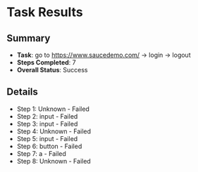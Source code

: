 
# Task Results

## Summary
- **Task**: go to https://www.saucedemo.com/ -> login -> logout
- **Steps Completed**: 7
- **Overall Status**: Success

## Details
- Step 1: Unknown - Failed
- Step 2: input - Failed
- Step 3: input - Failed
- Step 4: Unknown - Failed
- Step 5: input - Failed
- Step 6: button - Failed
- Step 7: a - Failed
- Step 8: Unknown - Failed
